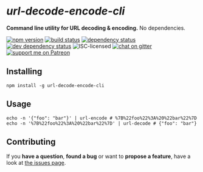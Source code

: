# *url-decode-encode-cli*

**Command line utility for URL decoding & encoding.** No dependencies.

[![npm version](https://img.shields.io/npm/v/url-decode-encode-cli.svg)](https://www.npmjs.com/package/url-decode-encode-cli)
[![build status](https://img.shields.io/travis/derhuerst/url-decode-encode-cli.svg)](https://travis-ci.org/derhuerst/url-decode-encode-cli)
[![dependency status](https://img.shields.io/david/derhuerst/url-decode-encode-cli.svg)](https://david-dm.org/derhuerst/url-decode-encode-cli)
[![dev dependency status](https://img.shields.io/david/dev/derhuerst/url-decode-encode-cli.svg)](https://david-dm.org/derhuerst/url-decode-encode-cli#info=devDependencies)
![ISC-licensed](https://img.shields.io/github/license/derhuerst/url-decode-encode-cli.svg)
[![chat on gitter](https://badges.gitter.im/derhuerst.svg)](https://gitter.im/derhuerst)
[![support me on Patreon](https://img.shields.io/badge/support%20me-on%20patreon-fa7664.svg)](https://patreon.com/derhuerst)


## Installing

```shell
npm install -g url-decode-encode-cli
```


## Usage

```shell
echo -n '{"foo": "bar"}' | url-encode # %7B%22foo%22%3A%20%22bar%22%7D
echo -n '%7B%22foo%22%3A%20%22bar%22%7D' | url-decode # {"foo": "bar"}
```


## Contributing

If you **have a question**, **found a bug** or want to **propose a feature**, have a look at [the issues page](https://github.com/derhuerst/url-decode-encode-cli/issues).
